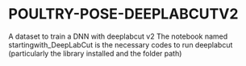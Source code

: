 # POULTRY-POSE-DEEPLABCUTV2
A dataset to train a DNN with deeplabcut v2
The notebook named startingwith_DeepLabCut is the necessary codes to run deeplabcut (particularly the library installed and the folder path)
